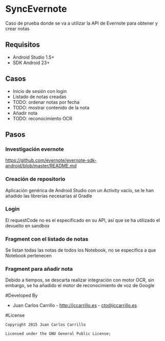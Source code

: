 # SyncEvernote
Caso de prueba donde se va a utilizar la API de Evernote para obtener y crear notas

## Requisitos
- Android Studio 1.5+
- SDK Android 23+

## Casos
- Inicio de sesión con login
- Listado de notas creadas
- TODO: ordenar notas por fecha
- TODO: mostrar contenido de la nota
- Añadir nota
- TODO: reconocimiento OCR

## Pasos

### Investigación evernote
https://github.com/evernote/evernote-sdk-android/blob/master/README.md

### Creación de repositorio
Aplicación genérica de Android Studio con un Activity vacío, se le han añadido las librerías necesarias al Gradle

### Login
El requestCode no es el especificado en su API, así que se ha utilizado el devuelto en sandbox

### Fragment con el listado de notas
Se listan todas las notas de todos los Notebook, no se especifica a que Notebook pertenecen

### Fragment para añadir nota
Debido a tiempos, se descarta realizar integración con motor OCR, sin embargo, se ha añadido el motor de reconocimiento de voz de Google

#Developed By

* Juan Carlos Carrillo - http://jccarrillo.es - <cto@jccarrillo.es>


#License

    Copyright 2015 Juan Carlos Carrillo

    Licensed under the GNU General Public License;
